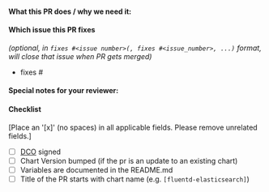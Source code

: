 <!--
Thank you for contributing to iaacautomation/charts. Before you submit this PR we'd like to
make sure you are aware of our technical requirements and best practices:

* https://github.com/helm/charts/blob/master/CONTRIBUTING.md#technical-requirements
* https://github.com/helm/helm/tree/master/docs/chart_best_practices

For a quick overview across what we will look at reviewing your PR, please read
our review guidelines:

* https://github.com/helm/charts/blob/master/REVIEW_GUIDELINES.md

Following our best practices right from the start will accelerate the review process and
help get your PR merged quicker.

When updates to your PR are requested, please add new commits and do not squash the
history. This will make it easier to identify new changes. The PR will be squashed
anyways when it is merged. Thanks.

For fast feedback, please @-mention maintainers that are listed in the Chart.yaml file.

Please make sure you test your changes before you push them. Once pushed, a Github Action
will run across your changes and do some initial checks and linting. These checks run
very quickly. Please check the results. We would like these checks to pass before we
even continue reviewing your changes.
-->

#### What this PR does / why we need it:


#### Which issue this PR fixes
*(optional, in `fixes #<issue number>(, fixes #<issue_number>, ...)` format, will close that issue when PR gets merged)*
  - fixes #


#### Special notes for your reviewer:


#### Checklist
[Place an '[x]' (no spaces) in all applicable fields. Please remove unrelated fields.]
- [ ] [DCO](https://developercertificate.org) signed
- [ ] Chart Version bumped (if the pr is an update to an existing chart)
- [ ] Variables are documented in the README.md
- [ ] Title of the PR starts with chart name (e.g. `[fluentd-elasticsearch]`)
